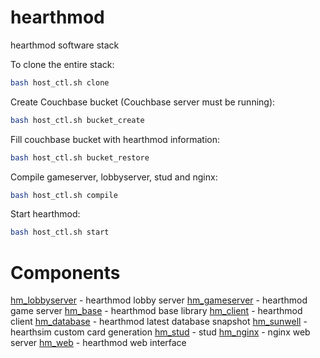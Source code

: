 # hearthmod
hearthmod software stack

To clone the entire stack:
```sh
bash host_ctl.sh clone
```

Create Couchbase bucket (Couchbase server must be running):
```sh
bash host_ctl.sh bucket_create
```

Fill couchbase bucket with hearthmod information:
```sh
bash host_ctl.sh bucket_restore
```

Compile gameserver, lobbyserver, stud and nginx:
```sh
bash host_ctl.sh compile
```

Start hearthmod:
```sh
bash host_ctl.sh start
```
# Components
[hm_lobbyserver](https://github.com/farb3yonddriv3n/hm_lobbyserver) - hearthmod lobby server
[hm_gameserver](https://github.com/farb3yonddriv3n/hm_gameserver) - hearthmod game server
[hm_base](https://github.com/farb3yonddriv3n/hm_base) - hearthmod base library
[hm_client](https://github.com/farb3yonddriv3n/hm_client) - hearthmod client
[hm_database](https://github.com/farb3yonddriv3n/hm_database) - hearthmod latest database snapshot
[hm_sunwell](https://github.com/farb3yonddriv3n/hm_sunwell) - hearthsim custom card generation
[hm_stud](https://github.com/farb3yonddriv3n/hm_stud) - stud
[hm_nginx](https://github.com/farb3yonddriv3n/hm_nginx) - nginx web server
[hm_web](https://github.com/farb3yonddriv3n/hm_web) - hearthmod web interface
